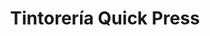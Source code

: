 ---
title: "Tintorería Quick Press"
url: /caracas/tintoreria-quick-press-av-blandin/
shop: Wäscherei
---